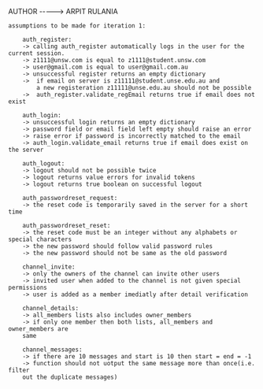 AUTHOR -----> ARPIT RULANIA
    
    assumptions to be made for iteration 1:
        
        auth_register:
        -> calling auth_register automatically logs in the user for the current session.
        -> z1111@unsw.com is equal to z1111@student.unsw.com
        -> user@gmail.com is equal to user@gmail.com.au 
        -> unsuccessful register returns an empty dictionary
        ->  if email on server is z11111@student.unse.edu.au and
            a new registeration z11111@unse.edu.au should not be possible
        ->  auth_register.validate_regEmail returns true if email does not exist
        
        auth_login:
        -> unsuccessful login returns an empty dictionary
        -> password field or email field left empty should raise an error
        -> raise error if password is incorrectly matched to the email
        -> auth_login.validate_email returns true if email does exist on the server
        
        auth_logout:
        -> logout should not be possible twice        
        -> logout returns value errors for invalid tokens
        -> logout returns true boolean on successful logout
        
        auth_passwordreset_request:
        -> the reset code is temporarily saved in the server for a short time
        
        auth_passwordreset_reset:
        -> the reset code must be an integer without any alphabets or special characters
        -> the new password should follow valid password rules
        -> the new password should not be same as the old password
        
        channel_invite:
        -> only the owners of the channel can invite other users
        -> invited user when added to the channel is not given special permissions
        -> user is added as a member imediatly after detail verification
        
        channel_details:
        -> all_members lists also includes owner_members
        -> if only one member then both lists, all_members and owner_members are 
        same
        
        channel_messages:
        -> if there are 10 messages and start is 10 then start = end = -1
        -> function should not uotput the same message more than once(i.e. filter 
        out the duplicate messages)
        
        
        
        
        

        

